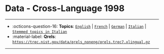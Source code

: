 # Data - Cross-Language 1998 



---

- :octicons-question-16: **Topics**: [`English`](https://trec.nist.gov/data/topics_noneng/CL.topics.026-053.english.gz) | [`French`](https://trec.nist.gov/data/topics_noneng/CL.topics.026-053.french.gz) | [`German`](https://trec.nist.gov/data/topics_noneng/CL.topics.026-053.german.gz) | [`Italian`](https://trec.nist.gov/data/topics_noneng/CL.topics.026-053.italian.gz) | [`Stemmed topics in Italian`](https://trec.nist.gov/data/topics_noneng/CL.topics.026-053.italian_stemmed)
- :material-label: **Qrels**: [`https://trec.nist.gov/data/qrels_noneng/qrels.trec7.xlingual.gz`](https://trec.nist.gov/data/qrels_noneng/qrels.trec7.xlingual.gz)


---


